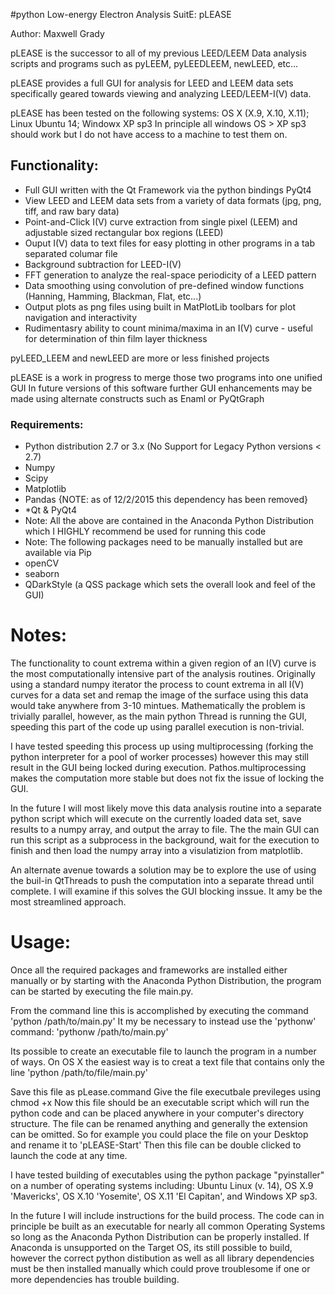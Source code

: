 
#python Low-energy Electron Analysis SuitE: pLEASE

Author: Maxwell Grady

pLEASE is the successor to all of my previous LEED/LEEM Data analysis scripts and programs such as pyLEEM, pyLEEDLEEM, newLEED, etc...

pLEASE provides a full GUI for analysis for LEED and LEEM data sets specifically geared towards viewing and analyzing LEED/LEEM-I(V) data.

pLEASE has been tested on the following systems: OS X (X.9, X.10, X.11); Linux Ubuntu 14; Windowx XP sp3
In principle all windows OS > XP sp3 should work but I do not have access to a machine to test them on.

## Functionality:
* Full GUI written with the Qt Framework via the python bindings PyQt4
* View LEED and LEEM data sets from a variety of data formats (jpg, png, tiff, and raw bary data)
* Point-and-Click I(V) curve extraction from single  pixel (LEEM) and adjustable sized rectangular box regions (LEED)
* Ouput I(V) data to text files for easy plotting in other programs in a tab separated columar file
* Background subtraction for LEED-I(V) 
* FFT generation to analyze the real-space periodicity of a LEED pattern
* Data smoothing using convolution of pre-defined window functions (Hanning, Hamming, Blackman, Flat, etc...)
* Output plots as png files using built in MatPlotLib toolbars for plot navigation and interactivity
* Rudimentasry ability to count minima/maxima in an I(V) curve - useful for determination of thin film layer thickness

pyLEED_LEEM and newLEED are more or less finished projects

pLEASE is a work in progress to merge those two programs into one unified GUI
In future versions of this software further GUI enhancements may be made using alternate constructs such as Enaml or PyQtGraph

### Requirements:
* Python distribution 2.7 or 3.x (No Support for Legacy Python versions < 2.7)
* Numpy
* Scipy
* Matplotlib
* Pandas {NOTE: as of 12/2/2015 this dependency has been removed}
* *Qt & PyQt4 
* Note: All the above are contained in the Anaconda Python Distribution which I HIGHLY recommend be used for running this code
* Note: The following packages need to be manually installed but are available via Pip
* openCV
* seaborn
* QDarkStyle (a QSS package which sets the overall look and feel of the GUI) 

# Notes:
The functionality to count extrema within a given region of an I(V) curve is the most computationally intensive part of the analysis routines. Originally using a standard numpy iterator the process to count extrema in all I(V) curves for a data set and remap the image of the surface using this data would take anywhere from 3-10 mintues. Mathematically the problem is trivially parallel, however, as the main python Thread is running the GUI, speeding this part of the code up using parallel execution is non-trivial.

I have tested speeding this process up using multiprocessing (forking the python interpreter for a pool of worker processes) however this may still result in the GUI being locked during execution. Pathos.multiprocessing makes the computation more stable but does not fix the issue of locking the GUI.

In the future I will most likely move this data analysis routine into a separate python script which will execute on the currently loaded data set, save results to a numpy array, and output the array to file. The the main GUI can run this script as a subprocess in the background, wait for the execution to finish and then load the numpy array into a visulatizion from matplotlib.

An alternate avenue towards a solution may be to explore the use of using the buil-in QtThreads to push the computation into a separate thread until complete. I will examine if this solves the GUI blocking inssue. It amy be the most streamlined approach.

# Usage:
Once all the required packages and frameworks are installed either manually or by starting with the Anaconda Python Distribution, the program can be started by executing the file main.py. 

From the command line this is accomplished by executing the command 'python /path/to/main.py'  It my be necessary to instead use the 'pythonw' command: 'pythonw /path/to/main.py'

Its possible to create an executable file to launch the program in a number of ways.
On OS X the easiest way is to creat a text file that contains only the line 'python /path/to/file/main.py'

Save this file as pLease.command 
Give the file executbale previleges using chmod +x
Now this file should be an executable script which will run the python code and can be placed anywhere in your computer's directory structure. The file can be renamed anything and generally the extension can be omitted. So for example you could place the file on your Desktop and rename it to 'pLEASE-Start' Then this file can be double clicked to launch the code at any time.

I have tested building of executables using the python package "pyinstaller" on a number of operating systems including: Ubuntu Linux (v. 14), OS X.9 'Mavericks', OS X.10 'Yosemite', OS X.11 'El Capitan', and Windows XP sp3.

In the future I will include instructions for the build process. The code can in principle be built as an executable for nearly all common Operating Systems so long as the Anaconda Python Distribution can be properly installed. If Anaconda is unsupported on the Target OS, its still possible to build, however the correct python distibution as well as all library dependencies must be then installed manually which could prove troublesome if one or more dependencies has trouble building.



